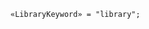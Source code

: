 <!-- This file is generated automatically by infrastructure scripts. Please don't edit by hand. -->

```{ .ebnf .slang-ebnf #LibraryKeyword }
«LibraryKeyword» = "library";
```

